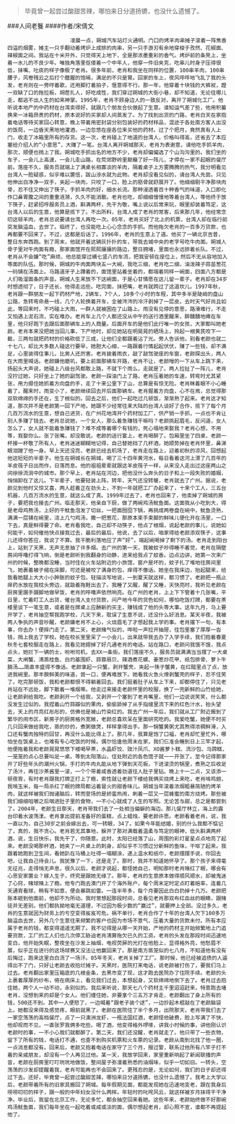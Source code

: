 > 毕竟曾一起尝过酸甜苦辣，哪怕来日分道扬镳，也没什么遗憾了。

###人间老餮
####作者/宋倩文

						凌晨一点，朔城汽车站灯火通明。门口的烤羊肉串摊子滚着一阵焦香四溢的烟雾，摊主一只手翻动着烤炉上成排的肉串，另一只手游刃有余地穿梭于孜然、花椒面、辣椒面之间。我站在十米开外，只觉得天上地下，全是那浓墨重彩的香气。烤炉前的条凳上，坐着一水儿的不良少年。唯独角落里伛偻着一个中年人，他穿一件旧夹克，吃串儿时身子压得很低，抹嘴、吐痰的样子像极了老肖。很多年前，老肖和我坐在同样的位置，100串羊肉，100串腰子，风卷残云之后打个膻腥的饱嗝，满足的不只是胃。回家的车上，夜风呼呼地飞乱了我的头发，老肖则在一旁哼着歌，还用脚打着拍子，惬意得不行。那一年，他穿着十块钱的大裤衩，蹬一双缺了口的拖拉板，胡茬扎人，好吃成性，我们穿过朔城的大街小巷，却不知道，无论往哪儿走，都逃不出人生的如来神掌。1995年，老肖不顾身边人的一致反对，离开了朔城化工厂。他听说本地产的中药材在台湾卖得好，就跟几个朋友合伙做起了生意。谁知运气差了些，他用积蓄换来一冰箱昂贵的药材，原本说好的买家却人间蒸发了。为了找到出货的门路，老肖白天在家抱着电话等待买家回心转意，晚上带着用密封袋分别包装好的药材样品，混迹于各处南方客人出没的饭局，一边昏天黑地地灌酒，一边忽悠在座各位来买他的药材。过了个把月，竟然真有人上门，收走了冰箱里所有的存货。这一次，老肖碰上了地道的台湾人，价格叫得高，还省去了本应塞给介绍人的“小意思”，大赚了一笔。台湾人离开朔城那天，老肖为表谢意，请他吃手抓羊肉，那次，顺便也捎上了我。朔城吃手抓出名的地方不少，老肖却偏偏选了个山沟沟里的。我们坐的车子，一会儿上高速，一会儿走山路，在荒郊野岭里颠簸了好一阵儿，才停在一家不起眼的餐厅前。落座不久，服务员就端上了满桌长相寡淡的羊肉，隔着桌子上方雾腾腾的热气，我分明看见台湾人一脸疑惑，似乎难以置信，跋山涉水就为此物。老肖却没看见似的，请台湾人先尝。只见他伸出白净净一双手，夹起一块肉，只咬了一口，脸上的筋骨就舒展开了。他细细剔干净那块肉骨，忍不住又伸出了筷子。手抓羊肉的好，细水长流。那种浸透着百十种香气的味道，入口即化作口鼻胃腹之间的重重涟漪，久久不能消散。老肖也吃，却细细慢慢地等着台湾人，等他终于放下筷子，赶紧招呼服务员上酒，斟满两杯，先干为敬，嘴上说以后常来玩，眼里却装着笃定，这台湾人以后的生意，他算是揽下了。不出所料，台湾人成了老肖的常客，后来那几年，他经常念叨这顿羊肉，老肖总说要请台湾人再吃一次。05年，老肖买好了北上的机票，台湾人却在临行前突发脑溢血，去世了。临终了，也没能吃上心心念念的手抓。而他拖欠老肖的一百多万货款，也再都要不回来了。不过，这都是后话了。1996年，老肖的生意上了道。他买了一辆北京吉普，整日东奔西跑。到了周末，他就开着这辆灰扑扑的车，带我去城中央的老字号吃牛肉面。朔城人骨子里对牛肉面有瘾，那家面馆开在熙熙攘攘的路边，整日拥堵，里面也永远排着长队。不过，老肖从不会嫌“吃”麻烦，他总能穿过横七竖八的车流，把我安顿在座位上，然后不无从容地加入等面的队伍。那时候，朔城的牛肉面两块五一大碗，我吃三细，老肖吃二细，油泼辣子蒜苗葱花一码铺在汤面上。马路道牙子上蹲着的，面馆里站着坐着的，都端着同样一碗面，四面八方都是人们吸溜面条的声音。朔城人生来放不下这碗面，于是心甘情愿在这儿留一辈子。老肖却在34岁时想透彻了，日子还长，他得走远些。吃完面，抹把嘴，老肖就跨过了这道坎儿。1997年秋，老肖跟一群朋友一起下药材产地，2辆车，7个人，10多个小时的车程，其中多半是陡峭的盘山公路，急转弯命悬一线，几个人轮换着开车，全被涔涔的冷汗剥掉了一层皮。去时天气好尚且如此，等回来时，不巧碰上大雨，一群人就被困在了山路上。雨没有见停的意思，路滑难行，不走又怕遇上泥石流，实在难办。老肖车上几个人都还没从中午的送行酒里醒来，醉醺醺地瘫在车里，他只好跑下去跟后面那辆车上的人商量。后面开车的是他们此行唯一的女孩，大家都叫她老颜。老肖本来没把她当回儿事，下产地时，却见她站在明晃晃的晒场上，拎起一根黄芪咬下一截，三两句就把药材的价格砍低了三成，让他们全都跟着沾了光。旁人告诉他，别看老颜也就二十七八，却比大多数人碰这行要早，她胆大心细，一路跟着行情起起伏伏，赚了一些钱，却不满足，心里装得住事儿，比男人还厉害。老肖披着雨衣，敲了敲驾驶座的车窗，老颜探出头，两人在大雨里喊话。老颜嫌他磨叽，要上前面那辆车开路，老肖不让，老颜噌的一下从车上跳下来，扬起头大声说，她碰上八级台风都敢上路，不就下个雨么，走就是了。两人拉扯了一阵儿，老肖没拧过她，只好坐上了她的副驾驶。老颜一踩油门上了路，老肖压着她的车速，转弯时尤其紧张，用力摁住她抓着方向盘的手，走了十来公里下了山，总算是有惊无险。老肖眯着眼不小心睡着了，醒来时，雨变小了，老颜继续回去开后面那辆车。老肖握着方向盘，心不在焉，总觉得那双软绵绵的手还在，生了根似的。回去之后，他们一起吃过几顿饭，渐渐熟了起来。老肖这才知道，那次并不是老颜第一回下产地，她跟不少经常往来大陆的台湾人谈好了合作，揽下了每个月几百万流水的生意，想自己进货，在广州花地湾开个药材加工厂，供产销一手抓，一点也不肯让别人多赚了钱去。老肖总说她，一个女人，那么着急赚钱干嘛吗？老颜挑起眉毛，反问道，女人怎么了，女人就不能着急赚钱了？难不成等着哪个有钱的，死心塌地来娶我？老肖心想，不用等，我娶你么。张了张嘴，却没敢说。老颜的送行宴上，老肖喝醉了。包厢里坐了四桌，老颜一杯接一杯敬了所有人，老肖迷迷糊糊地记得，自己替她挡了几杯酒，她顺势掉在老肖怀里，鼻涕眼泪蹭了他一身。早上天还没亮，老颜已经去机场了，老肖走在路上，迎着初秋的凉风，回想起他这短短的半辈子。他生在朔城长在朔城，喝了三十四年黄河水，每日看着这河上漂了几百年的羊皮筏子日出而作，日落而息。他的祖祖辈辈就跟这羊皮筏子一样，从来没人走出过这座两山之间徐徐流淌中的城市。那个早上，老肖站在河边，把他没什么奔头的日子和上一段失败的婚姻，悄悄卸在了这儿。下半辈子，他要轻装上阵。转年，天气还没转暖，老肖就去了广州。据说，老颜见到他时又惊又喜，两人趁着正在劲头上，不到一年就把工厂办起来了，十来个工人，三五台机器，几百万流水的生意，就这么成了真。1999年过去了，老肖也回来了，他卖掉了朔城的房子，要把我也接去广州。临走那天，他亲自下厨，做了两碗鸡汤鱿鱼面。这面我从小吃到大，得是老母鸡熬汤，上好的干鱿鱼泡发了切丝，一把面囫囵下锅，再挑成两卷盘在碗中，鱿鱼烫熟，满满一层铺在碗里，浇上几勺鸡汤，撒一把葱花，那原本束手束脚的鲜味儿便化开在汤里，一口下去，真是鲜得要了命。老肖看我吃，自己却不动筷子，他点了根烟，说起老颜的事儿，说她如何能干，如何催他快点接我过去，最后的最后，他说，去了以后，咱家得给老颜添双筷子，这事儿还得你答应，我说了不算。我干脆利落地应了声“好”，端起碗喝掉了剩下的汤。老肖走到阳台上，站到了天黑，无声无息抽了许多烟。去广州的第一天，我被蚊子吵得睡不着觉，老肖在隔壁房间呼噜打得飞响，倒是老颜听到我翻身的动静，进来给我点了蚊香。边点边讲，她第一次来广州的时候，整晚都没睡，当时住在火车站附近的小旅馆，窗户是坏的，蚊子扎了堆地往房间里飞，她裹着被子缩在床脚，可还是被咬了满身的包，痒得不像话。她坐在我床边，抬起腿来，给我看她腿上大大小小肿胀的蚊子包，轻描淡写地说，一到夏天就这样，都习惯了。老颜把一瓶止痒药水放在我枕头旁边，就趿着拖鞋出去了。我睡了又醒，醒了又睡，天快亮时，我听见老颜在厨房里蹑手蹑脚地做早饭，老肖的呼噜声依然响亮。在广州的老肖，上上下下管着十几张嘴，平日里，忙着盯工人出货，催台湾人支付货款，问产地今年的货色如何，哪怕吃饭打牌，都要在茶楼里谈下一笔生意，或者是在牌桌上应酬新的买主，赚钱成了他的头等大事。这年九月，马上要开学了，老肖抽空帮我跑学校，几天下来，耽误了生意不说，还没什么好消息。某天半夜，我被两人争执的声音吵醒，老颜嫌老肖不上心，火烧眉毛了才想起我上学的事。老肖撂下一句，有本事，你去办！便摔门走了。第二天，老颜赌气似的，哗啦一声拉开抽屉，往包里塞了厚厚一沓钱，捎上我去了学校。她在校长室里呆了一小会儿，出来就带我去办了入学手续，我们抱着春夏秋冬七套校服走在路上，我看见她摁掉了好几通老肖的电话。站在路口，老颜问我饿不饿，我点点头，她拦下一辆的士，吩咐司机，去XX一条街。我们落座不久，服务员就满满当当摆了一大桌菜，大闸蟹、清蒸桂鱼、白灼基围虾、蒜蓉扇贝、辣酒煮花螺、姜葱炒花甲、纸包排骨、萝卜牛腩汤……简直丰盛得不像话。老颜拿起一只蟹，剥开蟹壳，夹起一筷子蟹黄，在红醋里点了点，放进我碗里。那丰腴鲜美的味道，尝一口，便再难放下。她看我火急火燎剥蟹壳的样子，忍不住笑了。吃完那顿饭，我和老颜都恨不得躺着回去。我们挺着肚子从车上下来，却都停住了，只见老肖站在不远处，脚下散着一堆烟蒂。他走过来接走老颜怀里的校服，换了一兜新鲜的山竹给她，让老颜剥给我吃。老颜剥开一个给我，又剥开一个塞到了老肖嘴里，他们一边说说笑笑，什么都没发生过似的。我捏着山竹蒜瓣似的果肉，偷偷舔掉了从手指缝里流下来的红色汁水，抬头望去，天上的月亮红彤彤的，仿佛也是被山竹染红的。我去广州一年后，我们就从工厂附近搬到了繁华的闹市区，新房子的厨房格外宽敞，老颜总喜欢呆在里面研究吃的。我爱吃蟹，她便不时买几只回来做给我吃，蒸的炒的，煮粥做煲，样样拿得出手。那一锅蟹黄粥尤其熬得浓稠鲜滑，入口还有蟹肉独特的回甘，再没什么能比得上了。那几年，我算是饱了口福，老肖却忙里忙外，哪怕坐在饭桌上，也难有专心吃饭的时候。偶尔恰逢他周末在家，我们仨准会睡到日上三竿才起，他便拖着我和老颜晃晃悠悠下楼喝早茶，水晶虾饺、豉汁凤爪、XO酱萝卜糕、流沙包、马蹄糕，一笼笼的点心总要叫足一桌。等到太阳落山，住处附近的各色馆子就一一开张了。至今记得那家开了好些年头的潮州火锅，手打的牛肉丸能从地下弹到天花板，下进滚烫的锅里，煮熟之后收足了汤汁，再往沙茶酱里一滚，一个个带着咸香透着劲道往人肚子里钻。晚上十一二点，又该添一顿夜宵，有时老肖跟我打牌正打上了瘾，索性就让老颜下楼给我俩买烧烤上来吃，老肖啃鸡翅，我啃玉米，每一局杀红了眼的牌局都沾着冒火的甜香味儿。朔城当年滚着浓烟粗暴简陋的烤羊肉，就这样被我们抛诸脑后，转而登场的是娇蛮热闹，刷着一层又一层蜂蜜的南方烧烤。那些被我们细细咀嚼之后咽进肚子里的食物，一不小心就成了人生的写照。无论苦与甜，总之是都尝到了。2004年，老颜生日那天，老肖带我们去了一处相当偏僻的海边。那儿餐厅林立，海上的露台印着水波荡漾。老肖拿出提前准备好的蛋糕，点上蜡烛，要老颜许愿。老颜看着老肖，说，我一直以为，自己30岁之前会嫁出去，可一转眼，34了。如果今年能结婚，别的什么我都不惦记了，真的，我不贪心。老肖若无其事地，躲开了那对满载着温柔与笃定的眼神，低头斟满两杯酒，说，生日快乐，我先干了，你随意。此时，太阳已经落了山，周围的彩灯星星点点地亮了起来。老颜没喝那杯酒，她夹了一片桌上的刺身，却似乎不习惯过分新鲜的鱼味，干呕了起来。我跟着她跑到卫生间，看她趴在马桶上吐得一塌糊涂，递上温水和纸巾，老颜摆摆手说，你回去吧，让我自己待会儿。我犹豫了一下，还是走了。那时，我并不知道她怀孕了。那个孩子来得毫无征兆，走得悄无声息，很久以后，老颜才说起，都怪她自己，明知那时老肖赌红了眼，哪会有心思安家置业？嫁人生子，终究是跟她无缘了。那年，老肖的生意原本做得顺风顺水，却被鬼迷了心窍，赌球赌上了瘾。他专门跑去澳门开了个海外账户，每个周末定时定点盯着赔率，连着几天通宵看球，稍有不如意，便会暴跳如雷。一连半年多，每个月要因此白白扔掉十几万。老颜把账本砸到他面前，他却不为所动。我时常想起那段时间，总看见老肖那双布红血丝的眼睛，跟赌徒并无差别。他们都执拗地毫无道理，不过因为极少数的“赢过”，就要押上全部。没过多久，老肖的生意就因为财务上的亏空变得岌岌可危。祸不单行，老肖合作了十年的台湾人欠下100多万脑溢血去世，另外几个生意往来频繁的客户也因为市场不景气，压着大量的货款未付。所有本应属于老肖的钱，都变得遥遥无期了。我不记得是从哪一天开始，产地的药材主开始频繁地上门追要货款，工厂的工人们也几次停工胁迫老肖清算拖欠已久的工资。老肖的头发在那段时间迅速地变白，他开始失眠，整夜坐在沙发上抽烟，电视荧屏的光打在他脸上，显得格外亮，他愁眉不展，似乎正在进行的这场球赛又没法让他赢回来了。那是南方蒸笼似的七八月，不知道他有没有后悔过，跑来这里白白流了一场汗。05年冬天，老肖关掉了工厂。那时候，他已经被追债的人逼得出不了门，只好让老颜去收拾烂摊子。天黑时，医院打来电话，说老颜被打伤了，要我们马上过去。老肖翻出家里压箱底的几根金条，去黑市变了现，这才跑去医院办了住院手续。老颜的头上裹着厚厚的纱布，倚在病床上，看见我们过去，本想起身，又软绵绵地倒下去了。老肖过去抱住她，两个人一动不动，永别似的。我后来听说，那天七八个药材主千里迢迢赶来，特意跑去堵老肖，没想到来的却是个女人。他们缠住她，非要拿个三五万才肯走，老颜翻出了身上所有的钱，500还不到。其中一人便怒了，一边喊着“跟老子装个逑”，一边抄起木棍敲在了老颜脑袋上。她都没来得及感觉疼，眼前就黑了。老颜在医院住了半个多月，出院那天，老肖带我们去了一家空荡荡的高档餐厅，点了一只澳洲龙虾，一瓶法国红酒，老颜怪他破费，脸上写满了不快，他却视而不见，一直张罗我俩多吃些。喝了酒，他变得格外啰嗦，讲我小时候的事，讲他刚认识老颜时的事，一不小心我们就都醉了。第二天，我们还没醒，老肖就走了。他只带了一些衣物，留下了所有的钱，电话打不通，也查不到购买机票和火车票的记录。老颜从南到北找了他一圈，一点消息都没有。回来后，老颜又抱着电话在家守了三个月，报过警，联系过他所有八竿子打不着的亲戚朋友，却没有一个人再见过他。某一天，我放学回来，家里重新响起了新闻联播的声音，老颜在厨房里叮叮咣咣地做饭，整间屋子弥漫着熟悉的油烟味，似乎一切如旧。一转头，空荡荡的沙发却提醒着我，老肖可能再也不会回来了。更残忍的是，无论如何，我们的日子却还得过下去。还好，毕竟曾一起尝过酸甜苦辣，哪怕来日分道扬镳，也没什么遗憾了。我考上大学以后，老颜带着所有的旧家具搬回了朔城。每年假期见面，都能发现她在迅速地变老，跟在我身后唠唠叨叨的样子，跟一般的中年妇女没什么两样。年轻时的叱咤风云，就这样被岁月抹得干干净净。毕业后，我留在北京工作，无论多忙，都会抽空回来看她。这些年来，老颜始终做不好那碗鸡汤鱿鱼面，我们每年坐在一起吃着或咸或淡的面，偶尔想起老肖，却心照不宣，谁都不再提起他了。			  		
